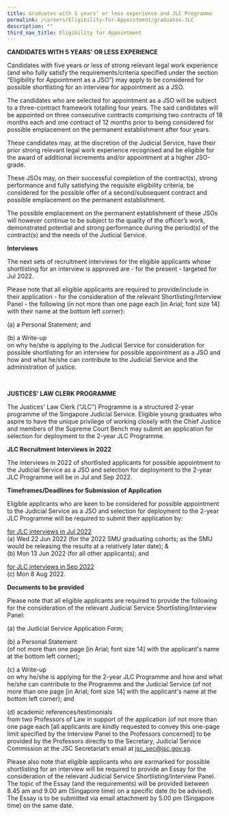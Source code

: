 ```yaml
---
title: Graduates with 5 years’ or less experience and JLC Programme
permalink: /careers/Eligibility-for-Appointment/graduates-JLC
description: ""
third_nav_title: Eligibility for Appointment
---
```

**CANDIDATES WITH 5 YEARS' OR LESS EXPERIENCE**

Candidates with five years or less of strong relevant legal work experience (and who fully satisfy the requirements/criteria specified under the section “Eligibility for Appointment as a JSO”) may apply to be considered for possible shortlisting for an interview for appointment as a JSO.

The candidates who are selected for appointment as a JSO will be subject to a three-contract framework totalling four years. The said candidates will be appointed on three consecutive contracts comprising two contracts of 18 months each and one contract of 12 months prior to being considered for possible emplacement on the permanent establishment after four years.

These candidates may, at the discretion of the Judicial Service, have their prior strong relevant legal work experience recognised and be eligible for the award of additional increments and/or appointment at a higher JSO-grade.

These JSOs may, on their successful completion of the contract(s), strong performance and fully satisfying the requisite eligibility criteria, be considered for the possible offer of a second/subsequent contract and possible emplacement on the permanent establishment.

The possible emplacement on the permanent establishment of these JSOs will however continue to be subject to the quality of the officer’s work, demonstrated potential and strong performance during the period(s) of the contract(s) and the needs of the Judicial Service.

**Interviews**

The next sets of recruitment interviews for the eligible applicants whose shortlisting for an interview is approved are - for the present - targeted for Jul 2022.

Please note that all eligible applicants are required to provide/include in their application - for the consideration of the relevant Shortlisting/Interview Panel - the following (in not more than one page each [in Arial; font size 14] with their name at the bottom left corner):

(a) a Personal Statement; and

(b) a Write-up <br>
on why he/she is applying to the Judicial Service for consideration for possible shortlisting for an interview for possible appointment as a JSO and how and what he/she can contribute to the Judicial Service and the administration of justice.

<br>

**JUSTICES' LAW CLERK PROGRAMME**

The Justices' Law Clerk (“JLC”) Programme is a structured 2-year programme of the Singapore Judicial Service.  Eligible young graduates who aspire to have the unique privilege of working closely with the Chief Justice and members of the Supreme Court Bench may submit an application for selection for deployment to the 2-year JLC Programme.

**JLC Recruitment Interviews in 2022**

The interviews in 2022 of shortlisted applicants for possible appointment to the Judicial Service as a JSO and selection for deployment to the 2-year JLC Programme will be in Jul and Sep 2022.


**Timeframes/Deadlines for Submission of Application**

Eligible applicants who are keen to be considered for possible appointment to the Judicial Service as a JSO and selection for deployment to the 2-year JLC Programme will be required to submit their application by:

<u>for JLC interviews in Jul 2022</u>
 <br> (a)  Wed 22 Jun 2022 (for the 2022 SMU graduating cohorts; as the SMU would be releasing the results at a relatively later date); &
<br>(b)  Mon 13 Jun 2022 (for all other applicants); and

<u>for JLC interviews in Sep 2022</u>                   
(c)  Mon 8 Aug 2022.  

**Documents to be provided**

Please note that all eligible applicants are required to provide the following for the consideration of the relevant Judicial Service Shortlisting/Interview Panel:

(a) the Judicial Service Application Form;

(b) a Personal Statement <br>(of not more than one page [in Arial; font size 14] with the applicant's name at the bottom left corner);

(c) a Write-up <br>on why he/she is applying for the 2-year JLC Programme and how and what he/she can contribute to the Programme and the Judicial Service (of not more than one page [in Arial; font size 14] with the applicant's name at the bottom left corner); and

(d) academic references/testimonials <br>from two Professors of Law in support of the application (of not more than one page each [all applicants are kindly requested to convey this one-page limit specified by the Interview Panel to the Professors concerned] to be provided by the Professors directly to the Secretary, Judicial Service Commission at the JSC Secretariat’s email at [jsc_sec@jsc.gov.sg](mailto:jsc_sec@jsc.gov.sg).


Please also note that eligible applicants who are earmarked for possible shortlisting for an interview will be required to provide an Essay for the consideration of the relevant Judicial Service Shortlisting/Interview Panel.  The topic of the Essay (and the requirements) will be provided between 8.45 am and 9.00 am (Singapore time) on a specific date (to be advised).  The Essay is to be submitted via email attachment by 5.00 pm (Singapore time) on the same date.